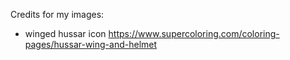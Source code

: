 Credits for my images:
* winged hussar icon https://www.supercoloring.com/coloring-pages/hussar-wing-and-helmet
